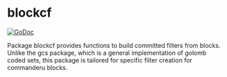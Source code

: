 blockcf
==========

[![GoDoc](https://godoc.org/github.com/commanderu/cdrd/gcs/blockcf?status.png)](http://godoc.org/github.com/commanderu/cdrd/gcs/blockcf)

Package blockcf provides functions to build committed filters from blocks.
Unlike the gcs package, which is a general implementation of golomb coded sets,
this package is tailored for specific filter creation for commanderu blocks.
